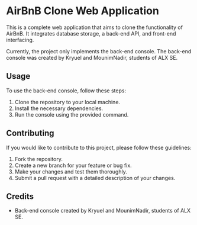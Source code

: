 # AirBnB Clone Web Application

This is a complete web application that aims to clone the functionality of AirBnB. It integrates database storage, a back-end API, and front-end interfacing.

Currently, the project only implements the back-end console. The back-end console was created by Kryuel and MounimNadir, students of ALX SE.

## Usage

To use the back-end console, follow these steps:

1. Clone the repository to your local machine.
2. Install the necessary dependencies.
3. Run the console using the provided command.

## Contributing

If you would like to contribute to this project, please follow these guidelines:

1. Fork the repository.
2. Create a new branch for your feature or bug fix.
3. Make your changes and test them thoroughly.
4. Submit a pull request with a detailed description of your changes.

## Credits

- Back-end console created by Kryuel and MounimNadir, students of ALX SE.


